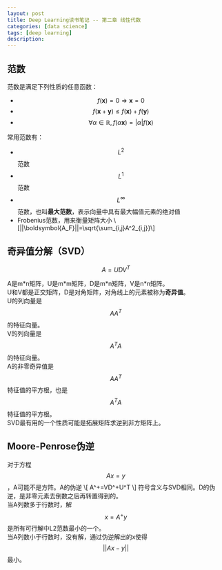 ```yaml
---
layout: post
title: Deep Learning读书笔记 -- 第二章 线性代数
categories: [data science]
tags: [deep learning]
description: 
---
```


## 范数
范数是满足下列性质的任意函数：

- $$f(\boldsymbol{x})=0\Rightarrow \boldsymbol{x}=0$$
- $$f(\boldsymbol{x}+\boldsymbol{y}) \le f(\boldsymbol{x})+f(\boldsymbol{y})$$
- $$\forall \alpha \in \mathbb{R}, f(\alpha\boldsymbol{x})=|\alpha|f(\boldsymbol{x})$$

常用范数有：

- $$L^2$$范数
- $$L^1$$范数
- $$L^\infty$$范数，也叫**最大范数**，表示向量中具有最大幅值元素的绝对值  
- Frobenius范数，用来衡量矩阵大小
\\[||\boldsymbol{A_F}||=\sqrt{\sum_{i,j}A^2_{i,j}}\\]

## 奇异值分解（SVD）
$$ A=UDV^T $$

A是m\*n矩阵，U是m\*m矩阵，D是m\*n矩阵，V是n\*n矩阵。  
U和V都是正交矩阵，D是对角矩阵，对角线上的元素被称为**奇异值**。  
U的列向量是$$AA^T$$的特征向量。  
V的列向量是$$A^TA$$的特征向量。  
A的非零奇异值是$$AA^T$$特征值的平方根，也是$$A^TA$$特征值的平方根。  
SVD最有用的一个性质可能是拓展矩阵求逆到非方矩阵上。

## Moore-Penrose伪逆
对于方程 $$Ax=y$$，A可能不是方阵。A的伪逆
\\[
A^+=VD^+U^T
\\]
符号含义与SVD相同。D的伪逆，是非零元素去倒数之后再转置得到的。  
当A列数多于行数时，解$$x=A^+y$$是所有可行解中L2范数最小的一个。  
当A列数小于行数时，没有解，通过伪逆解出的x使得$$||Ax-y||$$最小。